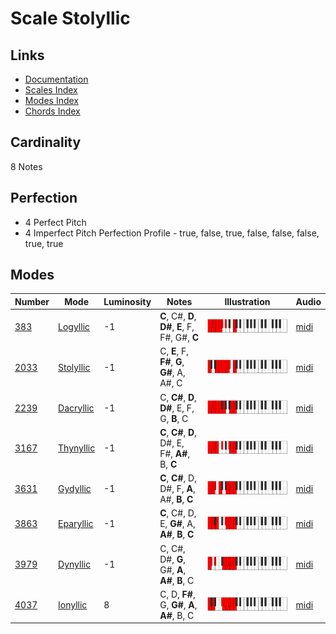 # Scale Stolyllic

## Links

- [Documentation](README.md)
- [Scales Index](Scales.md)
- [Modes Index](Modes.md)
- [Chords Index](Chords.md)

## Cardinality

8 Notes

## Perfection

- 4 Perfect Pitch
- 4 Imperfect Pitch
Perfection Profile - true, false, true, false, false, false, true, true

## Modes

| Number | Mode | Luminosity | Notes | Illustration | Audio |
|--------|------|------------|-------|--------------|-------|
| [383](https://ianring.com/musictheory/scales/383) | [Logyllic](ModeLogyllic.md) | -1 | **C**, C#, **D**, **D#**, **E**, F, F#, G#, **C** | ![CNaturalLogyllic](ModeCNaturalLogyllic.png) | [midi](https://github.com/edipermadi/music/blob/main/docs/ModeCNaturalLogyllic.mid?raw=true) | 
| [2033](https://ianring.com/musictheory/scales/2033) | [Stolyllic](ModeStolyllic.md) | -1 | C, **E**, F, **F#**, **G**, **G#**, A, A#, C | ![CNaturalStolyllic](ModeCNaturalStolyllic.png) | [midi](https://github.com/edipermadi/music/blob/main/docs/ModeCNaturalStolyllic.mid?raw=true) | 
| [2239](https://ianring.com/musictheory/scales/2239) | [Dacryllic](ModeDacryllic.md) | -1 | C, **C#**, **D**, **D#**, E, F, G, **B**, C | ![CNaturalDacryllic](ModeCNaturalDacryllic.png) | [midi](https://github.com/edipermadi/music/blob/main/docs/ModeCNaturalDacryllic.mid?raw=true) | 
| [3167](https://ianring.com/musictheory/scales/3167) | [Thynyllic](ModeThynyllic.md) | -1 | **C**, **C#**, **D**, D#, E, F#, **A#**, B, **C** | ![CNaturalThynyllic](ModeCNaturalThynyllic.png) | [midi](https://github.com/edipermadi/music/blob/main/docs/ModeCNaturalThynyllic.mid?raw=true) | 
| [3631](https://ianring.com/musictheory/scales/3631) | [Gydyllic](ModeGydyllic.md) | -1 | **C**, **C#**, D, D#, F, **A**, A#, **B**, **C** | ![CNaturalGydyllic](ModeCNaturalGydyllic.png) | [midi](https://github.com/edipermadi/music/blob/main/docs/ModeCNaturalGydyllic.mid?raw=true) | 
| [3863](https://ianring.com/musictheory/scales/3863) | [Eparyllic](ModeEparyllic.md) | -1 | **C**, C#, D, E, **G#**, A, **A#**, **B**, **C** | ![CNaturalEparyllic](ModeCNaturalEparyllic.png) | [midi](https://github.com/edipermadi/music/blob/main/docs/ModeCNaturalEparyllic.mid?raw=true) | 
| [3979](https://ianring.com/musictheory/scales/3979) | [Dynyllic](ModeDynyllic.md) | -1 | C, C#, D#, **G**, G#, **A**, **A#**, **B**, C | ![CNaturalDynyllic](ModeCNaturalDynyllic.png) | [midi](https://github.com/edipermadi/music/blob/main/docs/ModeCNaturalDynyllic.mid?raw=true) | 
| [4037](https://ianring.com/musictheory/scales/4037) | [Ionyllic](ModeIonyllic.md) | 8 | C, D, **F#**, G, **G#**, **A**, **A#**, B, C | ![CNaturalIonyllic](ModeCNaturalIonyllic.png) | [midi](https://github.com/edipermadi/music/blob/main/docs/ModeCNaturalIonyllic.mid?raw=true) | 
